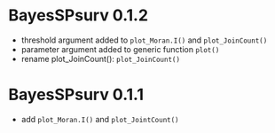 
# BayesSPsurv 0.1.2

* threshold argument added to `plot_Moran.I()` and `plot_JoinCount()`
* parameter argument added to generic function `plot()`
* rename plot_JoinCount(): `plot_JoinCount()`

# BayesSPsurv 0.1.1

* add `plot_Moran.I()` and `plot_JointCount()`




